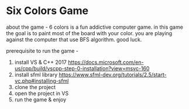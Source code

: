 # Six Colors Game

about the game -
6 colors is a fun addictive computer game. in this game the goal is to paint most of the board with your color. you are playing against the computer that use BFS algorithm. good luck.

prerequisite to run the game -
1. install VS & C++ 2017 https://docs.microsoft.com/en-us/cpp/build/vscpp-step-0-installation?view=msvc-160
2. install sfml library https://www.sfml-dev.org/tutorials/2.5/start-vc.php#installing-sfml
3. clone the project
4. open the project in VS
5. run the game & enjoy
